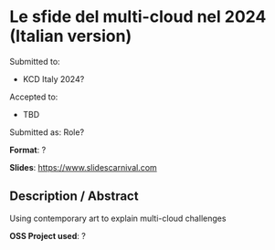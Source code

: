 # Le sfide del multi-cloud nel 2024 (Italian version)

Submitted to:
- KCD Italy 2024?

Accepted to: 
- TBD

Submitted as: Role?

**Format**: ?

**Slides**: https://www.slidescarnival.com

## Description / Abstract

Using contemporary art to explain multi-cloud challenges

**OSS Project used**: ?